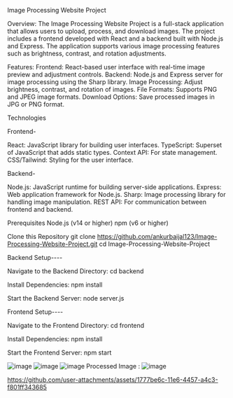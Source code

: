 Image Processing Website Project

Overview:
The Image Processing Website Project is a full-stack application that allows users to upload, process, and download images. The project includes a frontend developed with React and a backend built with Node.js and Express. The application supports various image processing features such as brightness, contrast, and rotation adjustments.

Features:
Frontend: React-based user interface with real-time image preview and adjustment controls.
Backend: Node.js and Express server for image processing using the Sharp library.
Image Processing: Adjust brightness, contrast, and rotation of images.
File Formats: Supports PNG and JPEG image formats.
Download Options: Save processed images in JPG or PNG format.


Technologies

Frontend-

React: JavaScript library for building user interfaces.
TypeScript: Superset of JavaScript that adds static types.
Context API: For state management.
CSS/Tailwind: Styling for the user interface.

Backend-

Node.js: JavaScript runtime for building server-side applications.
Express: Web application framework for Node.js.
Sharp: Image processing library for handling image manipulation.
REST API: For communication between frontend and backend.

Prerequisites
Node.js (v14 or higher)
npm (v6 or higher) 

Clone this Repository
git clone https://github.com/ankurbaijal123/Image-Processing-Website-Project.git
cd Image-Processing-Website-Project

Backend Setup----

Navigate to the Backend Directory:
cd backend

Install Dependencies:
npm install

Start the Backend Server:
node server.js

Frontend Setup----

Navigate to the Frontend Directory:
cd frontend

Install Dependencies:
npm install

Start the Frontend Server:
npm start

![image](https://github.com/user-attachments/assets/71ac7ab3-cbf2-4b90-8c1c-b4032a8ebfbc)
![image](https://github.com/user-attachments/assets/cb26f2ca-2d66-4bd6-807b-016918c07624)
![image](https://github.com/user-attachments/assets/38b9a5c4-dfe6-43cb-8ca8-87575ab7ed97)
Processed Image :
![image](https://github.com/user-attachments/assets/4fbb4bb5-2b1c-4788-abd5-6b83b906e423)

https://github.com/user-attachments/assets/1777be6c-11e6-4457-a4c3-f801ff343685



